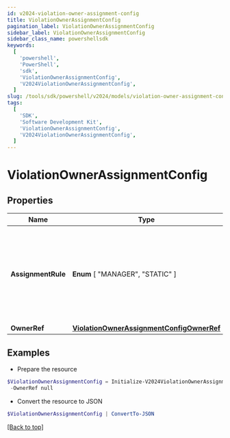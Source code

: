 ```yaml
---
id: v2024-violation-owner-assignment-config
title: ViolationOwnerAssignmentConfig
pagination_label: ViolationOwnerAssignmentConfig
sidebar_label: ViolationOwnerAssignmentConfig
sidebar_class_name: powershellsdk
keywords:
  [
    'powershell',
    'PowerShell',
    'sdk',
    'ViolationOwnerAssignmentConfig',
    'V2024ViolationOwnerAssignmentConfig',
  ]
slug: /tools/sdk/powershell/v2024/models/violation-owner-assignment-config
tags:
  [
    'SDK',
    'Software Development Kit',
    'ViolationOwnerAssignmentConfig',
    'V2024ViolationOwnerAssignmentConfig',
  ]
---
```


# ViolationOwnerAssignmentConfig

## Properties

| Name | Type | Description | Notes |
| --- | --- | --- | --- |
| **AssignmentRule** | **Enum** [ "MANAGER", "STATIC" ] | Details about the violations owner. MANAGER - identity's manager STATIC - Governance Group or Identity | [optional] |
| **OwnerRef** | [**ViolationOwnerAssignmentConfigOwnerRef**](violation-owner-assignment-config-owner-ref) |  | [optional] |

## Examples

- Prepare the resource

```powershell
$ViolationOwnerAssignmentConfig = Initialize-V2024ViolationOwnerAssignmentConfig  -AssignmentRule MANAGER `
 -OwnerRef null
```

- Convert the resource to JSON

```powershell
$ViolationOwnerAssignmentConfig | ConvertTo-JSON
```

[[Back to top]](#)
